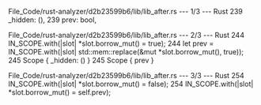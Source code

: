File_Code/rust-analyzer/d2b23599b6/lib/lib_after.rs --- 1/3 --- Rust
239     _hidden: (),                                                                                                                                         239     prev: bool,

File_Code/rust-analyzer/d2b23599b6/lib/lib_after.rs --- 2/3 --- Rust
244         IN_SCOPE.with(|slot| *slot.borrow_mut() = true);                                                                                                 244         let prev = IN_SCOPE.with(|slot| std::mem::replace(&mut *slot.borrow_mut(), true));
245         Scope { _hidden: () }                                                                                                                            245         Scope { prev }

File_Code/rust-analyzer/d2b23599b6/lib/lib_after.rs --- 3/3 --- Rust
254         IN_SCOPE.with(|slot| *slot.borrow_mut() = false);                                                                                                254         IN_SCOPE.with(|slot| *slot.borrow_mut() = self.prev);

